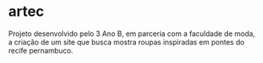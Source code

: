 # artec
Projeto desenvolvido pelo 3 Ano B, em parceria com a faculdade de moda, a criação de um site que busca mostra roupas inspiradas em pontes do recife pernambuco.
